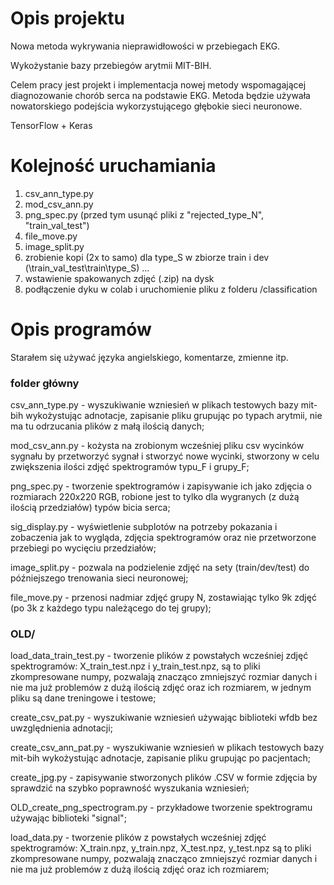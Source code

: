 # Opis projektu
Nowa metoda wykrywania nieprawidłowości w przebiegach EKG.

Wykożystanie bazy przebiegów arytmii MIT-BIH.

Celem pracy jest projekt i implementacja nowej metody wspomagającej diagnozowanie chorób serca na podstawie EKG. Metoda będzie używała nowatorskiego podejścia wykorzystującego głębokie sieci neuronowe. 

TensorFlow + Keras

# Kolejność uruchamiania
1. csv_ann_type.py
2. mod_csv_ann.py
3. png_spec.py (przed tym usunąć pliki z "rejected_type_N", "train_val_test")
4. file_move.py 
5. image_split.py
6. zrobienie kopi (2x to samo) dla type_S w zbiorze train i dev (\train_val_test\train\type_S) ...
7. wstawienie spakowanych zdjęć (.zip) na dysk
8. podłączenie dyku w colab i uruchomienie pliku z folderu /classification

# Opis programów

Starałem się używać języka angielskiego, komentarze, zmienne itp.

### folder główny

csv_ann_type.py - wyszukiwanie wzniesień w plikach testowych bazy mit-bih wykożystując adnotacje, 
zapisanie pliku grupując po typach arytmii, nie ma tu odrzucania plików z małą ilością danych;

mod_csv_ann.py - kożysta na zrobionym wcześniej pliku csv wycinków sygnału by przetworzyć sygnał
i stworzyć nowe wycinki, stworzony w celu zwiększenia ilości zdjęć spektrogramów typu_F i grupy_F;

png_spec.py - tworzenie spektrogramów i zapisywanie ich jako zdjęcia o rozmiarach 220x220 RGB, 
robione jest to tylko dla wygranych (z dużą ilością przedziałów) typów bicia serca;

sig_display.py - wyświetlenie subplotów na potrzeby pokazania i zobaczenia jak to wygląda, 
zdjęcia spektrogramów oraz nie przetworzone przebiegi po wycięciu przedziałów;

image_split.py - pozwala na podzielenie zdjęć na sety (train/dev/test) do późniejszego trenowania sieci 
neuronowej;

file_move.py - przenosi nadmiar zdjęć grupy N, zostawiając tylko 9k zdjęć (po 3k z każdego typu 
należącego do tej grupy);

### OLD/
load_data_train_test.py - tworzenie plików z powstałych wcześniej zdjęć spektrogramów: X_train_test.npz 
i y_train_test.npz, są to pliki zkompresowane numpy, pozwalają znacząco zmniejszyć rozmiar danych 
i nie ma już problemów z dużą ilością zdjęć oraz ich rozmiarem, w jednym pliku są dane treningowe i testowe;

create_csv_pat.py - wyszukiwanie wzniesień używając biblioteki wfdb bez uwzględnienia adnotacji;

create_csv_ann_pat.py - wyszukiwanie wzniesień w plikach testowych bazy mit-bih wykożystując adnotacje, 
zapisanie pliku grupując po pacjentach;

create_jpg.py - zapisywanie stworzonych plików .CSV w formie zdjęcia by sprawdzić na szybko poprawność wyszukania wzniesień;

OLD_create_png_spectrogram.py - przykładowe tworzenie spektrogramu używając biblioteki "signal";

load_data.py - tworzenie plików z powstałych wcześniej zdjęć spektrogramów: X_train.npz, y_train.npz, 
X_test.npz, y_test.npz są to pliki zkompresowane numpy, pozwalają znacząco zmniejszyć rozmiar danych 
i nie ma już problemów z dużą ilością zdjęć oraz ich rozmiarem;